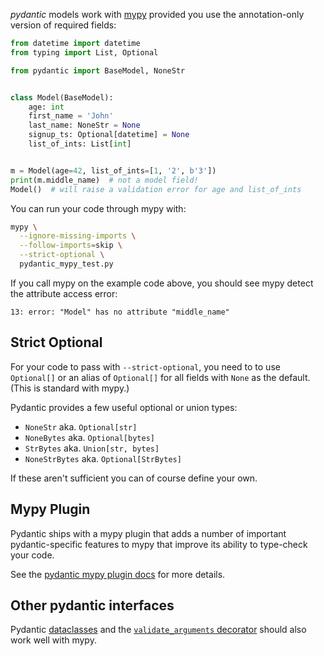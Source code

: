 *pydantic* models work with [mypy](http://mypy-lang.org/) provided you use the annotation-only version of
required fields:

```py test="skip"
from datetime import datetime
from typing import List, Optional

from pydantic import BaseModel, NoneStr


class Model(BaseModel):
    age: int
    first_name = 'John'
    last_name: NoneStr = None
    signup_ts: Optional[datetime] = None
    list_of_ints: List[int]


m = Model(age=42, list_of_ints=[1, '2', b'3'])
print(m.middle_name)  # not a model field!
Model()  # will raise a validation error for age and list_of_ints
```

You can run your code through mypy with:

```bash
mypy \
  --ignore-missing-imports \
  --follow-imports=skip \
  --strict-optional \
  pydantic_mypy_test.py
```

If you call mypy on the example code above, you should see mypy detect the attribute access error:
```
13: error: "Model" has no attribute "middle_name"
```

## Strict Optional

For your code to pass with `--strict-optional`, you need to to use `Optional[]` or an alias of `Optional[]`
for all fields with `None` as the default. (This is standard with mypy.)

Pydantic provides a few useful optional or union types:

* `NoneStr` aka. `Optional[str]`
* `NoneBytes` aka. `Optional[bytes]`
* `StrBytes` aka. `Union[str, bytes]`
* `NoneStrBytes` aka. `Optional[StrBytes]`

If these aren't sufficient you can of course define your own.

## Mypy Plugin

Pydantic ships with a mypy plugin that adds a number of important pydantic-specific
features to mypy that improve its ability to type-check your code.

See the [pydantic mypy plugin docs](../mypy_plugin.md) for more details.


## Other pydantic interfaces

Pydantic [dataclasses](dataclasses.md) and the [`validate_arguments` decorator](validation_decorator.md)
should also work well with mypy.
